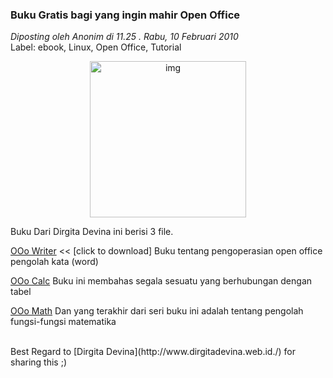 ### **Buku Gratis bagi yang ingin mahir Open Office**
_Diposting oleh Anonim di 11.25 . Rabu, 10 Februari 2010_
<br>
Label: ebook, Linux, Open Office, Tutorial

<p align="center">
	<img src="./posts/2010-02-10-buku-gratis-bagi-yang-ingin-mahir-open/ooowp.png" height="250px" alt="img">
</p> 

Buku Dari Dirgita Devina ini berisi 3 file.

[OOo Writer](http://dirgitadevina.web.id/unduh:bisa-ooo-writer) << [click to download]
Buku tentang pengoperasian open office pengolah kata (word)


[OOo Calc](http://dirgitadevina.web.id/unduh:bisa-ooo-calc)
Buku ini membahas segala sesuatu yang berhubungan dengan tabel

[OOo Math](http://dirgitadevina.web.id/unduh:bisa-ooo-math)
Dan yang terakhir dari seri buku ini adalah tentang pengolah fungsi-fungsi matematika

<br>
Best Regard to [Dirgita Devina](http://www.dirgitadevina.web.id./) for sharing this ;) 